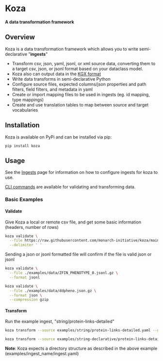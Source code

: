 # Koza 

**A data transformation framework**  

## Overview

Koza is a data transformation framework which allows you to write semi-declarative "**ingests**"

  - Transform csv, json, yaml, jsonl, or xml source data, converting them to a target csv, json, or jsonl format based on your dataclass model.  
  - Koza also can output data in the <a href="https://github.com/biolink/kgx/blob/master/specification/kgx-format.md#kgx-format-as-tsv" target="_blank">KGX format</a>
  - Write data transforms in semi-declarative Python
  - Configure source files, expected columns/json properties and path filters, field filters, and metadata in yaml
  - Create or import mapping files to be used in ingests (eg. id mapping, type mappings)
  - Create and use translation tables to map between source and target vocabularies

## Installation
Koza is available on PyPi and can be installed via pip:
```
pip install koza
```

## Usage

See the [Ingests](./Usage/ingests.md) page for information on how to configure ingests for koza to use.

[CLI commands](./Usage/CLI.md) are available for validating and transforming data.

### Basic Examples

#### Validate

Give Koza a local or remote csv file, and get some basic information (headers, number of rows)

```bash
koza validate \
  --file https://raw.githubusercontent.com/monarch-initiative/koza/main/examples/data/string.tsv \
  --delimiter ' '
```

Sending a json or jsonl formatted file will confirm if the file is valid json or jsonl

```bash
koza validate \
  --file ./examples/data/ZFIN_PHENOTYPE_0.jsonl.gz \
  --format jsonl
```

```bash
koza validate \
  --file ./examples/data/ddpheno.json.gz \
  --format json \
  --compression gzip
```

#### Transform

Run the example ingest, "string/protein-links-detailed"
```bash
koza transform --source examples/string/protein-links-detailed.yaml --global-table examples/translation_table.yaml

koza transform --source examples/string-declarative/protein-links-detailed.yaml --global-table examples/translation_table.yaml
```
**Note**: Koza expects a directory structure as described in the above example (examples/ingest_name/ingest.yaml)
